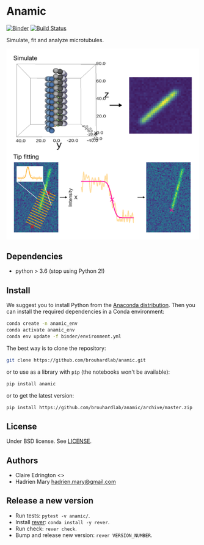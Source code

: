 # Anamic

[![Binder](https://mybinder.org/badge.svg)](https://mybinder.org/v2/gh/brouhardlab/anamic/master?urlpath=lab/tree/notebooks)
[![Build Status](https://travis-ci.com/brouhardlab/anamic.svg?branch=master)](https://travis-ci.com/brouhardlab/anamic)

Simulate, fit and analyze microtubules.

![drawing](doc/drawing.png)

## Dependencies

- python > 3.6 (stop using Python 2!)

## Install

We suggest you to install Python from the [Anaconda distribution](https://www.anaconda.com/distribution/). Then you can install the required dependencies in a Conda environment:

```bash
conda create -n anamic_env
conda activate anamic_env
conda env update -f binder/environment.yml
```

The best way is to clone the repository:

```bash
git clone https://github.com/brouhardlab/anamic.git
```

or to use as a library with `pip` (the notebooks won't be available):

```bash
pip install anamic
```

or to get the latest version:

```bash
pip install https://github.com/brouhardlab/anamic/archive/master.zip
```

## License

Under BSD license. See [LICENSE](LICENSE).

## Authors

- Claire Edrington <>
- Hadrien Mary <hadrien.mary@gmail.com>

## Release a new version

- Run tests: `pytest -v anamic/`.
- Install [rever](https://regro.github.io/rever-docs): `conda install -y rever`.
- Run check: `rever check`.
- Bump and release new version: `rever VERSION_NUMBER`.
